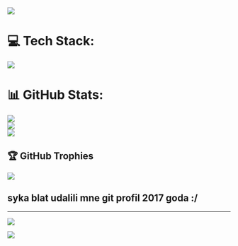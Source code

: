 ![](https://famous-aquamarine-fowl.myfilebase.com/ipfs/QmQTB6SxJWp3Q34dZ87ee8sJq8TJNVRnGeUGsBZ7bcu3T8)
---
# 💻 Tech Stack:
![](https://famous-aquamarine-fowl.myfilebase.com/ipfs/Qme2Hy24ZqNv6mYovjoWzPZupSvE37EM9TXs374PLkEqZH)
# 📊 GitHub Stats:
![](https://github-readme-stats.vercel.app/api?username=hwidwarrior&theme=shadow_blue&hide_border=true&include_all_commits=true&count_private=false)<br/>
![](https://nirzak-streak-stats.vercel.app/?user=hwidwarrior&theme=shadow_blue&hide_border=true)<br/>
![](https://github-readme-stats.vercel.app/api/top-langs/?username=hwidwarrior&theme=shadow_blue&hide_border=true&include_all_commits=true&count_private=false&layout=compact)

## 🏆 GitHub Trophies
![](https://github-profile-trophy.vercel.app/?username=hwidwarrior&theme=shadow_blue&no-frame=true&no-bg=true&margin-w=4)
## syka blat udalili mne git profil 2017 goda :/
---
[![](https://visitcount.itsvg.in/api?id=hwidwarrior&icon=5&color=1)](https://visitcount.itsvg.in)

![](https://famous-aquamarine-fowl.myfilebase.com/ipfs/QmTkE3rhBBBozpzKbd7egBnQSpzAC1YVjGZYWAAsG6pAVc)
